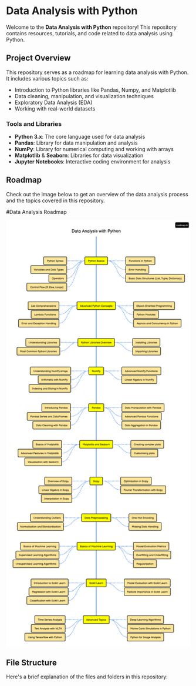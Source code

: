 # Data Analysis with Python

Welcome to the **Data Analysis with Python** repository! This repository contains resources, tutorials, and code related to data analysis using Python.

## Project Overview

This repository serves as a roadmap for learning data analysis with Python. It includes various topics such as:

- Introduction to Python libraries like Pandas, Numpy, and Matplotlib
- Data cleaning, manipulation, and visualization techniques
- Exploratory Data Analysis (EDA)
- Working with real-world datasets

### Tools and Libraries

- **Python 3.x**: The core language used for data analysis
- **Pandas**: Library for data manipulation and analysis
- **NumPy**: Library for numerical computing and working with arrays
- **Matplotlib** & **Seaborn**: Libraries for data visualization
- **Jupyter Notebooks**: Interactive coding environment for analysis

## Roadmap

Check out the image below to get an overview of the data analysis process and the topics covered in this repository.

#Data Analysis Roadmap
<div style="display: flex; justify-content: center;">
  <img src="Data Analysis with Python-roadmap.jpg" width="800px" />
</div>

## File Structure

Here's a brief explanation of the files and folders in this repository:

